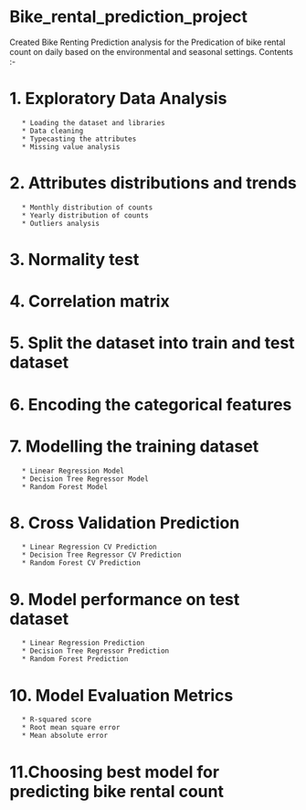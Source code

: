 # Bike_rental_prediction_project
Created Bike Renting Prediction analysis for the Predication of bike rental count on daily based on the environmental and seasonal settings.
Contents :-

   # 1. Exploratory Data Analysis
       * Loading the dataset and libraries
       * Data cleaning
       * Typecasting the attributes
       * Missing value analysis
   # 2. Attributes distributions and trends
       * Monthly distribution of counts
       * Yearly distribution of counts
       * Outliers analysis
   # 3. Normality test
   # 4. Correlation matrix 
   # 5. Split the dataset into train and test dataset
   # 6. Encoding the categorical features
   # 7. Modelling the training dataset
       * Linear Regression Model
       * Decision Tree Regressor Model
       * Random Forest Model
   # 8. Cross Validation Prediction
       * Linear Regression CV Prediction
       * Decision Tree Regressor CV Prediction
       * Random Forest CV Prediction
   # 9. Model performance on test dataset
       * Linear Regression Prediction
       * Decision Tree Regressor Prediction
       * Random Forest Prediction
   # 10. Model Evaluation Metrics
       * R-squared score
       * Root mean square error
       * Mean absolute error
   # 11.Choosing best model for predicting bike rental count
